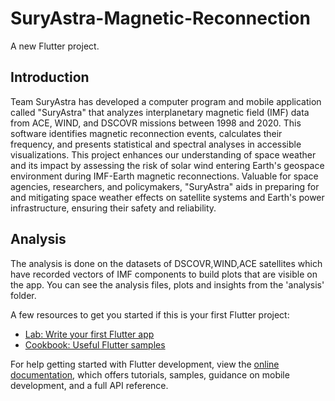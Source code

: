 # SuryAstra-Magnetic-Reconnection

A new Flutter project.

## Introduction
Team SuryAstra has developed a computer program and mobile application called "SuryAstra" that analyzes interplanetary magnetic field (IMF) data from ACE, WIND, and DSCOVR missions between 1998 and 2020. This software identifies magnetic reconnection events, calculates their frequency, and presents statistical and spectral analyses in accessible visualizations. This project enhances our understanding of space weather and its impact by assessing the risk of solar wind entering Earth's geospace environment during IMF-Earth magnetic reconnections. Valuable for space agencies, researchers, and policymakers, "SuryAstra" aids in preparing for and mitigating space weather effects on satellite systems and Earth's power infrastructure, ensuring their safety and reliability.

## Analysis
The analysis is done on the datasets of DSCOVR,WIND,ACE satellites which have recorded vectors of IMF components to build plots that are visible on the app. You can see the analysis files, plots and insights from the 'analysis' folder.


A few resources to get you started if this is your first Flutter project:

- [Lab: Write your first Flutter app](https://docs.flutter.dev/get-started/codelab)
- [Cookbook: Useful Flutter samples](https://docs.flutter.dev/cookbook)

For help getting started with Flutter development, view the
[online documentation](https://docs.flutter.dev/), which offers tutorials,
samples, guidance on mobile development, and a full API reference.
